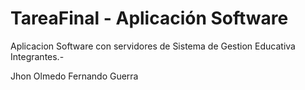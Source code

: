 # TareaFinal - Aplicación Software
Aplicacion Software con servidores de Sistema de Gestion Educativa
Integrantes.-

Jhon Olmedo
Fernando Guerra

